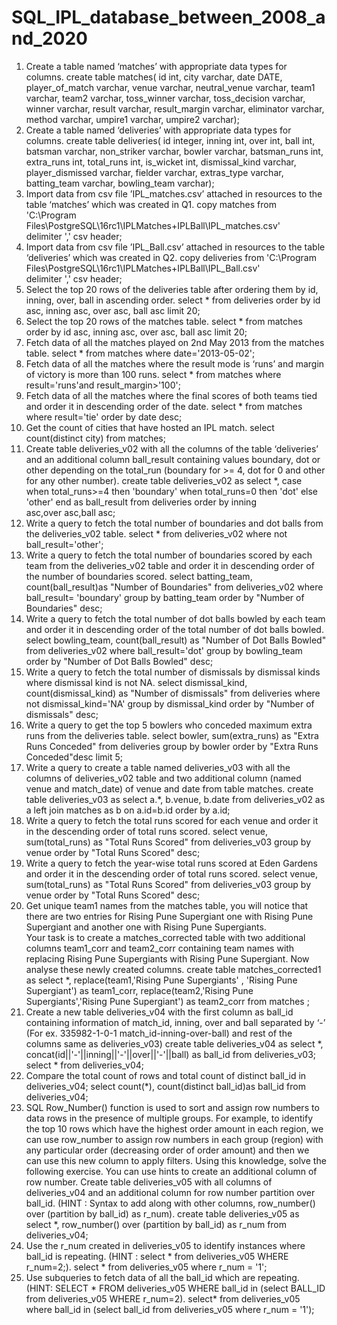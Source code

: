 # SQL_IPL_database_between_2008_and_2020
1. Create a table named ‘matches’ with appropriate data types for columns.
   create table matches(
   id int,
   city varchar,
   date DATE,
   player_of_match varchar,
   venue varchar,
   neutral_venue varchar,
   team1 varchar,
   team2 varchar,
   toss_winner varchar,
   toss_decision varchar,
   winner varchar,
   result varchar,
   result_margin varchar,
   eliminator varchar,
   method varchar,
   umpire1 varchar,
   umpire2 varchar);
2. Create a table named ‘deliveries’ with appropriate data types for columns.
   create table deliveries(
   id integer,
   inning int,
   over int,
   ball int,
   batsman varchar,
   non_striker varchar,
   bowler varchar,
   batsman_runs int,
   extra_runs int,
   total_runs int,
   is_wicket int,
   dismissal_kind varchar,
   player_dismissed varchar,
   fielder varchar,
   extras_type varchar,
   batting_team varchar,
   bowling_team varchar);
3. Import data from csv file ’IPL_matches.csv’ attached in resources to the table ‘matches’ which was created in Q1.
   copy matches
   from 'C:\Program Files\PostgreSQL\16rc1\IPLMatches+IPLBall\IPL_matches.csv'
   delimiter ',' csv header;
4. Import data from csv file ’IPL_Ball.csv’ attached in resources to the table ‘deliveries’ which was created in Q2.
   copy deliveries
   from 'C:\Program Files\PostgreSQL\16rc1\IPLMatches+IPLBall\IPL_Ball.csv'
   delimiter ',' csv header;
5. Select the top 20 rows of the deliveries table after ordering them by id, inning, over, ball in ascending order.
   select *
   from deliveries 
   order by id asc,
   inning asc,
   over asc,
   ball asc
   limit 20;
6. Select the top 20 rows of the matches table.
   select *
   from matches 
   order by id asc,
   inning asc,
   over asc,
   ball asc
   limit 20;
7. Fetch data of all the matches played on 2nd May 2013 from the matches table.
   select * from matches
   where date='2013-05-02';
8. Fetch data of all the matches where the result mode is ‘runs’ and margin of victory is more than 100 runs.
   select * from matches 
   where result='runs'and result_margin>'100';
9. Fetch data of all the matches where the final scores of both teams tied and order it in descending order of the date.
   select * from matches where result='tie'
   order by date desc;
10. Get the count of cities that have hosted an IPL match.
    select count(distinct city)
    from matches;
11. Create table deliveries_v02 with all the columns of the table ‘deliveries’ and an additional column ball_result containing values boundary, dot or other depending on the total_run (boundary for >= 4, 
    dot for 0 and other for any other number).
    create table deliveries_v02 as select *,
    case when total_runs>=4 then 'boundary'
    when total_runs=0 then 'dot'
    else 'other'
    end as ball_result
    from deliveries 
    order by inning asc,over asc,ball asc;
12. Write a query to fetch the total number of boundaries and dot balls from the deliveries_v02 table.
    select * from deliveries_v02
    where not ball_result='other';
13. Write a query to fetch the total number of boundaries scored by each team from the deliveries_v02 table and order it in descending order of the number of boundaries scored.
    select batting_team,
    count(ball_result)as "Number of Boundaries"
    from deliveries_v02
    where ball_result= 'boundary'
    group by batting_team
    order by "Number of Boundaries" desc;
14. Write a query to fetch the total number of dot balls bowled by each team and order it in descending order of the total number of dot balls bowled.
    select bowling_team,
    count(ball_result) as "Number of Dot Balls Bowled"
    from deliveries_v02
    where ball_result='dot'
    group by bowling_team
    order by "Number of Dot Balls Bowled" desc;
15. Write a query to fetch the total number of dismissals by dismissal kinds where dismissal kind is not NA.
   select dismissal_kind,
   count(dismissal_kind) as "Number of dismissals"
   from deliveries
   where not dismissal_kind='NA'
   group by dismissal_kind
   order by "Number of dismissals" desc;
16. Write a query to get the top 5 bowlers who conceded maximum extra runs from the deliveries table.
   select bowler,
   sum(extra_runs) as "Extra Runs Conceded"
   from deliveries 
   group by bowler
   order by "Extra Runs Conceded"desc
   limit 5;
17. Write a query to create a table named deliveries_v03 with all the columns of deliveries_v02 table and two additional column (named venue and match_date) of venue and date from table matches.
   create table deliveries_v03 as
   select a.*,
   b.venue,
   b.date
   from deliveries_v02 as a
   left join matches as b
   on
   a.id=b.id
   order by a.id;
18. Write a query to fetch the total runs scored for each venue and order it in the descending order of total runs scored.
   select venue,
   sum(total_runs) as "Total Runs Scored"
   from deliveries_v03
   group by venue
   order by "Total Runs Scored" desc;
19. Write a query to fetch the year-wise total runs scored at Eden Gardens and order it in the descending order of total runs scored.
   select venue,
   sum(total_runs) as "Total Runs Scored"
   from deliveries_v03
   group by venue
   order by "Total Runs Scored" desc;
20. Get unique team1 names from the matches table, you will notice that there are two entries for Rising Pune Supergiant one with Rising Pune Supergiant and another one with Rising Pune Supergiants.  
    Your task is to create a matches_corrected table with two additional columns team1_corr and team2_corr containing team names with replacing Rising Pune Supergiants with Rising Pune Supergiant. Now 
    analyse these newly created columns.
   create table matches_corrected1
   as select *,
   replace(team1,'Rising Pune Supergiants' , 'Rising Pune Supergiant') as team1_corr,
   replace(team2,'Rising Pune Supergiants','Rising Pune Supergiant') as team2_corr
   from matches ;
21. Create a new table deliveries_v04 with the first column as ball_id containing information of match_id, inning, over and ball separated by ‘-’ (For ex. 335982-1-0-1 match_id-inning-over-ball) and rest 
    of the columns same as deliveries_v03)
    create table deliveries_v04 
    as select *,
    concat(id||'-'||inning||'-'||over||'-'||ball) 
    as ball_id from deliveries_v03;
    select * from deliveries_v04;
22. Compare the total count of rows and total count of distinct ball_id in deliveries_v04;
    select count(*),
    count(distinct ball_id)as ball_id
    from deliveries_v04;
23. SQL Row_Number() function is used to sort and assign row numbers to data rows in the presence of multiple groups. For example, to identify the top 10 rows which have the highest order amount in each 
    region, we can use row_number to assign row numbers in each group (region) with any particular order (decreasing order of order amount) and then we can use this new column to apply filters. Using 
    this knowledge, solve the following exercise. You can use hints to create an additional column of row number.
    Create table deliveries_v05 with all columns of deliveries_v04 and an additional column for row number partition over ball_id. (HINT : Syntax to add along with other columns,  row_number() over 
    (partition by ball_id) as r_num).
    create table deliveries_v05 as select *,
    row_number() over (partition by  ball_id) as r_num from deliveries_v04;
24. Use the r_num created in deliveries_v05 to identify instances where ball_id is repeating. (HINT : select * from deliveries_v05 WHERE r_num=2;).
    select * from deliveries_v05
    where  r_num = '1';
25. Use subqueries to fetch data of all the ball_id which are repeating. (HINT: SELECT * FROM deliveries_v05 WHERE ball_id in (select BALL_ID from deliveries_v05 WHERE r_num=2).
    select* from deliveries_v05
    where ball_id in (select ball_id from deliveries_v05 where r_num = '1');




